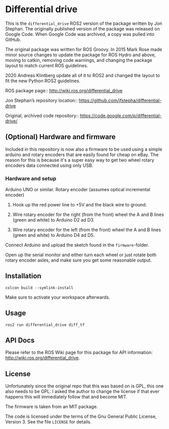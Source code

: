 # Differential drive

This is the `differential_drive` ROS2 version of the package written by Jon Stephan.
The originally published version of the package was released on
Google Code. When Google Code was archived, a copy was pulled into
GitHub.

The original package was written for ROS Groovy. In 2015 Mark Rose
made minor source changes to update the package for ROS Hydro and above,
moving to catkin, removing code warnings,
and changing the package layout to match current ROS guidelines.

2020 Andreas Klintberg update all of it to ROS2 and changed the layout to fit the new Python ROS2 guidelines.


ROS package page::
http://wiki.ros.org/differential_drive

Jon Stephan&rsquo;s repository location::
https://github.com/jfstepha/differential-drive

Original, archived code repository::
https://code.google.com/p/differential-drive/

## (Optional) Hardware and firmware

Included in this repository is now also a firmware to be used using a simple arduino and rotary encoders that are easily found for cheap on eBay.
The reason for this is because it's a super easy way to get two wheel rotary encoders data connected using only USB.

### Hardware and setup

Arduino UNO or similar.
Rotary encoder (assumes optical incremental encoder)

1.  Hook up the red power line to +5V and the black wire to ground.

2. Wire rotary encoder for the right (from the front) wheel the A and B lines (green and white) to Arduino D2 ad D3.

3. Wire rotary encoder for the left (from the front) wheel the A and B lines (green and white) to Arduino D4 ad D5.

Connect Arduino and upload the sketch found in the `firmware`-folder.

Open up the serial monitor and either turn each wheel or just rotate both rotary encoder axles, and make sure you get some reasonable output. 

## Installation
`colcon build --symlink-install`

Make sure to activate your workspace afterwards.

## Usage
`ros2 run differential_drive diff_tf`

## API Docs

Please refer to the ROS Wiki page for this package for API information:
http://wiki.ros.org/differential_drive.

## License
Unfortunately since the original repo that this was based on is GPL, this one also needs to be GPL. I asked the author to change the license
if that ever happens this will immediately follow that and become MIT. 

The firmware is taken from an MIT package.

The code is licensed under the terms of the Gnu General Public
License, Version 3. See the file `LICENSE` for details.


